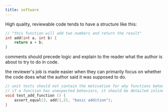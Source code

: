 ```yaml
---
title: software
---
```


High quality, reviewable code tends to have a structure like this: 
```cpp
// "this function will add two numbers and return the result"
int add(int a, int b) {
    return a + b;
}
```

comments should precede logic and explain to the reader what the author is about to try to do in code.

the reviewer's job is made easier when they can primarily focus on whether the code does what the author said it was supposed to do.

```cpp
// unit tests should not contain the motivation for why functions behave like they do
// if a function has unexpected behaviors, it should be detailed inline with the logic. 
void test_add_function () {
    assert_equal(3, add(1,2), "basic addition");
}
```